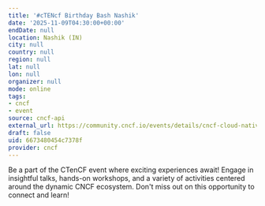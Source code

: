 ```yaml
---
title: '#cTENcf Birthday Bash Nashik'
date: '2025-11-09T04:30:00+00:00'
endDate: null
location: Nashik (IN)
city: null
country: null
region: null
lat: null
lon: null
organizer: null
mode: online
tags:
- cncf
- event
source: cncf-api
external_url: https://community.cncf.io/events/details/cncf-cloud-native-nashik-presents-ctencf-birthday-bash-nashik/
draft: false
uid: 6673480454c7378f
provider: cncf
---
```

Be a part of the CTenCF event where exciting experiences await! Engage in insightful talks, hands-on workshops, and a variety of activities centered around the dynamic CNCF ecosystem. Don't miss out on this opportunity to connect and learn!
